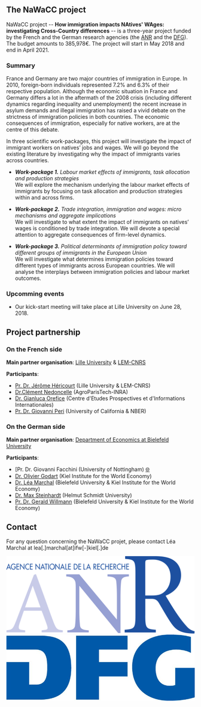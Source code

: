 ## **The NaWaCC project**

NaWaCC project -- **How immigration impacts NAtives' WAges: investigating Cross-Country differences** -- is a three-year project funded by the French and the German research agencies (the [ANR](http://www.agence-nationale-recherche.fr/en/) and the [DFG](http://www.dfg.de/en/index.jsp)). The budget amounts to 385,978€. The project will start in May 2018 and end in April 2021. 


### Summary

France and Germany are two major countries of immigration in Europe. In 2010, foreign-born individuals represented 7.2% and 6.3% of their respective population. Although the economic situation in France and Germany differs a lot in the aftermath of the 2008 crisis (including different dynamics regarding inequality and unemployment) the recent increase in asylum demands and illegal immigration has raised a vivid debate on the strictness of immigration policies in both countries. The economic consequences of immigration, especially for native workers, are at the centre of this debate. 

In three scientific work-packages, this project will investigate the impact of immigrant workers on natives’ jobs and wages. We will go beyond the existing literature by investigating why the impact of immigrants varies across countries. 

* ***Work-package 1.** Labour market effects of immigrants, task allocation and production strategies*
<br/> We will explore the mechanism underlying the labour market effects of immigrants by focusing on task allocation and production strategies within and across firms.


* ***Work-package 2.** Trade integration, immigration and wages: micro mechanisms and aggregate implications*
<br/> We will investigate to what extent the impact of immigrants on natives’ wages is conditioned by trade integration. We will devote a special attention to aggregate consequences of firm-level dynamics.


* ***Work-package 3.** Political determinants of immigration policy toward different groups of immigrants in the European Union*
<br/> We will investigate what determines immigration policies toward different types of immigrants across European countries. We will analyse the interplays between immigration policies and labour market outcomes.

### Upcomming events

* Our kick-start meeting will take place at Lille University on June 28, 2018. 



## **Project partnership**

### On the French side 
**Main partner organisation**: [Lille University](http://www.univ-lille1.fr/home/) & [LEM-CNRS](http://lem.cnrs.fr)

**Participants**: 
* [Pr. Dr. Jérôme Héricourt](https://sites.google.com/site/jpcdhericourt/) (Lille University & LEM-CNRS) 
* [Dr.Clément Nedoncelle](http://www.clementnedoncelle.eu/)  (AgroParisTech-INRA) 
* [Dr. Gianluca Orefice](https://sites.google.com/site/oreficegianluca/home) (Centre d'Etudes Prospectives et d'Informations Internationales)
* [Pr. Dr. Giovanni Peri](http://giovanniperi.ucdavis.edu/) (University of California & NBER)

### On the German side 
**Main partner organisation**: [Department of Economics at Bielefeld University](http://www.uni-bielefeld.de/(en)/wiwi/)


**Participants**: 
* [Pr. Dr. Giovanni Facchini (University of Nottingham) [:globe_with_meridians:](http://giovannifacchini.wixsite.com/scientist-site)
* [Dr. Olivier Godart](https://www.ifw-members.ifw-kiel.de/~olivier_godart_ifw_kiel_de) (Kiel Institute for the World Economy)
* [Dr. Léa Marchal](http://leamarchal.fr) (Bielefeld University & Kiel Institute for the World Economy)
* [Dr. Max Steinhardt](https://sites.google.com/site/maxfriedrichsteinhardt/) (Helmut Schmidt University)
* [Pr. Dr. Gerald Willmann](http://willmann.com/~gerald/) (Bielefeld University & Kiel Institute for the World Economy)



## **Contact**
For any question concerning the NaWaCC projet, please contact Léa Marchal at lea[.]marchal[at]ifw[-]kiel[.]de

 

![ANR logo](/img/logo_ANR.png)
![DFG logo](/img/logo_DFG.jpg)


